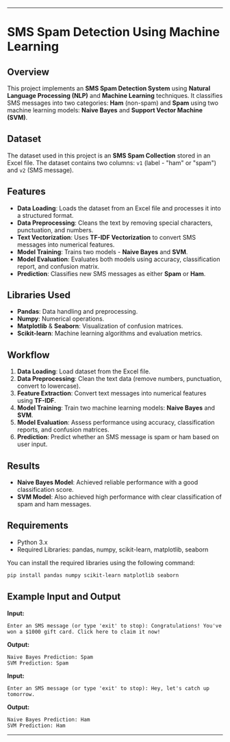 
---
# SMS Spam Detection Using Machine Learning

## Overview

This project implements an **SMS Spam Detection System** using **Natural Language Processing (NLP)** and **Machine Learning** techniques. It classifies SMS messages into two categories: **Ham** (non-spam) and **Spam** using two machine learning models: **Naive Bayes** and **Support Vector Machine (SVM)**.

## Dataset

The dataset used in this project is an **SMS Spam Collection** stored in an Excel file. The dataset contains two columns: `v1` (label - "ham" or "spam") and `v2` (SMS message).

## Features
- **Data Loading**: Loads the dataset from an Excel file and processes it into a structured format.
- **Data Preprocessing**: Cleans the text by removing special characters, punctuation, and numbers.
- **Text Vectorization**: Uses **TF-IDF Vectorization** to convert SMS messages into numerical features.
- **Model Training**: Trains two models - **Naive Bayes** and **SVM**.
- **Model Evaluation**: Evaluates both models using accuracy, classification report, and confusion matrix.
- **Prediction**: Classifies new SMS messages as either **Spam** or **Ham**.

## Libraries Used
- **Pandas**: Data handling and preprocessing.
- **Numpy**: Numerical operations.
- **Matplotlib** & **Seaborn**: Visualization of confusion matrices.
- **Scikit-learn**: Machine learning algorithms and evaluation metrics.

## Workflow
1. **Data Loading**: Load dataset from the Excel file.
2. **Data Preprocessing**: Clean the text data (remove numbers, punctuation, convert to lowercase).
3. **Feature Extraction**: Convert text messages into numerical features using **TF-IDF**.
4. **Model Training**: Train two machine learning models: **Naive Bayes** and **SVM**.
5. **Model Evaluation**: Assess performance using accuracy, classification reports, and confusion matrices.
6. **Prediction**: Predict whether an SMS message is spam or ham based on user input.

## Results
- **Naive Bayes Model**: Achieved reliable performance with a good classification score.
- **SVM Model**: Also achieved high performance with clear classification of spam and ham messages.

## Requirements
- Python 3.x
- Required Libraries: pandas, numpy, scikit-learn, matplotlib, seaborn

You can install the required libraries using the following command:
```bash
pip install pandas numpy scikit-learn matplotlib seaborn
```

## Example Input and Output

**Input:**
```
Enter an SMS message (or type 'exit' to stop): Congratulations! You've won a $1000 gift card. Click here to claim it now!
```

**Output:**
```
Naive Bayes Prediction: Spam
SVM Prediction: Spam
```

**Input:**
```
Enter an SMS message (or type 'exit' to stop): Hey, let's catch up tomorrow.
```

**Output:**
```
Naive Bayes Prediction: Ham
SVM Prediction: Ham
```

---
```

